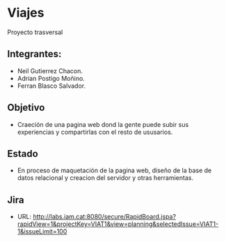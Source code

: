 # Viajes
Proyecto trasversal

## Integrantes:
  - Neil Gutierrez Chacon.
  - Adrian Postigo Moñino.
  - Ferran Blasco Salvador.
  
## Objetivo

  - Craeción de una pagina web dond la gente puede subir sus experiencias y compartirlas con el resto de ususarios.
  
## Estado

  - En proceso de maquetación de la pagina web, diseño de la base de datos relacional y creacion del servidor y otras herramientas.
  
## Jira

  - URL: http://labs.iam.cat:8080/secure/RapidBoard.jspa?rapidView=1&projectKey=VIAT1&view=planning&selectedIssue=VIAT1-1&issueLimit=100
  
  
